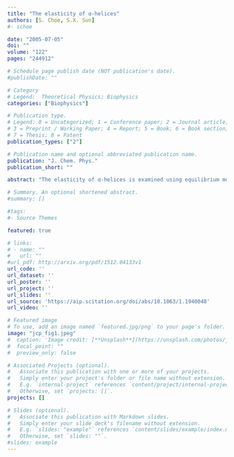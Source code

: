 ```yaml
---
title: "The elasticity of α-helices"
authors: [S. Choe, S.X. Sun]
#- schoe 

date: "2005-07-05"
doi: ""
volume: "122"
pages: "244912"

# Schedule page publish date (NOT publication's date).
#publishDate: ""

# Category
# Legend:  Theoretical Physics; Biophysics
categories: ["Biophysics"]

# Publication type.
# Legend: 0 = Uncategorized; 1 = Conference paper; 2 = Journal article;
# 3 = Preprint / Working Paper; 4 = Report; 5 = Book; 6 = Book section;
# 7 = Thesis; 8 = Patent
publication_types: ["2"]

# Publication name and optional abbreviated publication name.
publication: "J. Chem. Phys."
publication_short: ""

abstract: "The elasticity of α-helices is examined using equilibrium molecular-dynamics simulations. From the statistics of curvatures and twists, we compute the elastic moduli of several representative α-helices, both in the presence and absence of aqueous solvent. We discover that the bending modulus (persistence length) of the helices is independent of the amino-acid sequence, although helices in water are slightly softer than in vacuum. The response of the helices under the action of an external force is also computed and compared with continuum mechanics predictions. Within the time scale of our simulation, we show that the properties of α-helices are well reproduced by an elastic and isotropic rod. The persistence length (bending modulus) of most α-helices in water or vacuum is ≈100nm, roughly twice that of DNA."

# Summary. An optional shortened abstract.
#summary: []

#tags:
#- Source Themes

featured: true

# links:
# - name: ""
#   url: ""
#url_pdf: http://arxiv.org/pdf/1512.04133v1
url_code: ''
url_dataset: ''
url_poster: ''
url_project: ''
url_slides: ''
url_source: 'https://aip.scitation.org/doi/abs/10.1063/1.1940048'
url_video: ''

# Featured image
# To use, add an image named `featured.jpg/png` to your page's folder. 
image: "jcp_fig1.jpeg"
#  caption: 'Image credit: [**Unsplash**](https://unsplash.com/photos/jdD8gXaTZsc)'
#  focal_point: ""
#  preview_only: false

# Associated Projects (optional).
#   Associate this publication with one or more of your projects.
#   Simply enter your project's folder or file name without extension.
#   E.g. `internal-project` references `content/project/internal-project/index.md`.
#   Otherwise, set `projects: []`.
projects: []

# Slides (optional).
#   Associate this publication with Markdown slides.
#   Simply enter your slide deck's filename without extension.
#   E.g. `slides: "example"` references `content/slides/example/index.md`.
#   Otherwise, set `slides: ""`.
#slides: example
---
```





